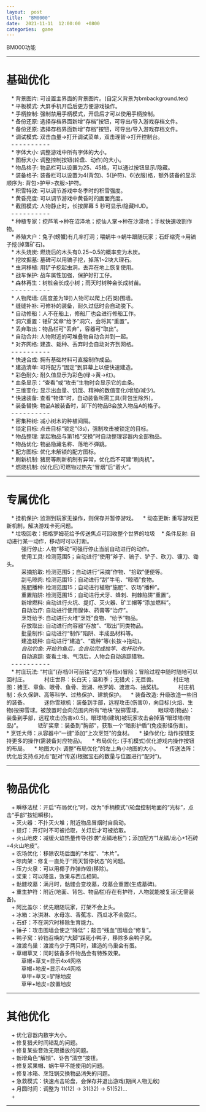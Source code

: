 ```yaml
---  
layout:  post  
title:  "BM0000"  
date:  2021-11-11  12:00:00  +0800  
categories:  game  
---  
```


BM000功能

- - - - - - - - - -  
# 基础优化  
ㅤ* 背景图片: 可设置主界面的背景图片。(自定义背景为bmbackground.tex)  
ㅤ* 平板模式: 大屏手机开启后更方便游戏操作。  
ㅤ* 手柄控制: 强制禁用手柄模式，开启后才可以使用手柄控制。  
ㅤ* 备份还原: 选择存档界面新增“存档”按钮，可导出/导入游戏存档文件。  
ㅤ* 备份还原: 选择存档界面新增“存档”按钮，可导出/导入游戏存档文件。  
ㅤ* 调试模式: 双击血量->打开调试菜单，双击理智->打开控制台。  
ㅤ- - - - - - - - - -  
ㅤ* 字体大小: 调整游戏中所有字体的大小。  
ㅤ* 图标大小: 调整控制按钮(轮盘、动作)的大小。  
ㅤ* 物品格子: 物品栏可以设置为25、45格，可以通过按钮显示/隐藏。  
ㅤ* 装备格子: 装备栏可以设置为4(背包)、5(护符)、6(衣服)格，额外装备的显示顺序为: 背包>护甲>衣服>护符。  
ㅤ* 积雪特效: 可以调节游戏中冬季时的积雪强度。  
ㅤ* 黄昏亮度: 可以调节游戏中黄昏时的画面亮度。  
ㅤ* 截图模式: 人物静止时，长按屏幕 5 秒可显示/隐藏HUD。  
ㅤ- - - - - - - - - -  
ㅤ* 种植专家：挖芦苇->种在沼泽地；挖仙人掌->种在沙漠地；手杖快速收割作物。  
ㅤ* 养殖大户：兔子(螃蟹)有几率打洞；喂蜗牛->蜗牛跟随玩家；石虾缩壳->用镐子挖(掉落矿石)。  
ㅤ* 木头烧炭: 燃烧后的木头有0.25~0.5的概率变为木炭。  
ㅤ* 挖坟掘墓: 墓碑可以用镐子挖，掉落1~2块大理石。  
ㅤ* 虫洞移植: 用铲子挖起虫洞，丢弃在地上恢复使用。  
ㅤ* 战车保护: 战车属性加强，保护好打工仔。  
ㅤ* 森林再生：树桩会长成小树；雨天时树种会长成树苗。  
ㅤ- - - - - - - - - -  
ㅤ* 人物爬墙: (高度差为1时)人物可以爬上(石类)围墙。  
ㅤ* 缝缝补补: 可修补的装备，耐久过低时会自动脱下。  
ㅤ* 自动修船：人不在船上，修船厂也会进行修船工作。  
ㅤ* 洞穴重置：铥矿奖章“给予”洞穴，会将其“重置”。  
ㅤ* 丢弃取出：物品栏可“丢弃”，容器可“取出”。  
ㅤ* 自动合并: 人物附近的可堆叠物自动合并到一起。  
ㅤ* 对齐网格: 建造、栽种、丢弃时会自动对齐到网格。  
ㅤ- - - - - - - - - -  
ㅤ* 快速合成: 拥有基础材料可直接制作成品。  
ㅤ* 建造清单: 可将配方“固定”到屏幕上以便快速建造。  
ㅤ* 彩色耐久: 耐久值显示为彩色(绿->黄->红)。  
ㅤ* 血条显示：“查看”或“攻击”生物时会显示它的血条。  
ㅤ* 三维变化: 显示出血量、饥饿、精神的数值变化(增加/减少)。  
ㅤ* 快速装备: 查看“物体”时，自动装备所需工具(背包里除外)。  
ㅤ* 装备替换: 物品A被装备时，卸下的物品B会放入物品A的格子。  
ㅤ- - - - - - - - - -  
ㅤ* 密集种树: 减小树木的种植间隔。  
ㅤ* 锁定目标: 点击目标“锁定”(3s)，强制攻击被锁定的目标。  
ㅤ* 物品整理: 拿起物品与第1格“交换”时自动整理容器内全部物品。  
ㅤ* 物品优化: 物品隐藏名称、落地不弹跳。  
ㅤ* 配方图标: 优化未解锁的配方图标。  
ㅤ* 刷新机制: 猪房等刷新机制有异常，优化后不可建“刷肉机”。  
ㅤ* 燃烧机制: (优化后)可燃物过热先“冒烟”后“着火”。  
- - - - - - - - - -  
# 专属优化  
ㅤ* 挂机保护: 监测到玩家无操作，则保存并暂停游戏。
ㅤ* 动态更新: 重写游戏更新机制，解决游戏卡死问题。  
ㅤ* 垃圾回收：把格罗姆花给予传送焦点可回收整个世界的垃圾
ㅤ* 条件反射: 自动进行某一动作，移动时可以打断。  
ㅤㅤㅤ强行停止: 人物“移动”可强行停止当前自动进行的动作。  
ㅤㅤㅤ使用工具: 检测范围5；自动进行“使用”斧子、镐子、铲子、砍刀、镰刀、锄头。  
ㅤㅤㅤ采摘拾取: 检测范围5；自动进行“采摘”作物、“拾取”便便等。  
ㅤㅤㅤ刮毛晾肉: 检测范围15；自动进行“刮”牛毛、“晾晒”食物。  
ㅤㅤㅤ施肥播种: 检测范围15；自动进行植物“施肥”、农场“播种”。  
ㅤㅤㅤ重置陷阱: 检测范围15；自动进行犬牙、蜂刺、荆棘陷阱“重置”。  
ㅤㅤㅤ新增燃料: 自动进行火坑、提灯、灭火器、矿工帽等“添加燃料”。  
ㅤㅤㅤ自动治疗: 自动进行使用腺体、药膏等“治疗”。  
ㅤㅤㅤ烹饪给予: 自动进行火堆“烹饪”食物、“给予”物品。  
ㅤㅤㅤ存放取出: 自动进行向容器“存放”、“取出”同类物品。  
ㅤㅤㅤ批量制作: 自动进行“制作”陷阱、半成品材料等。  
ㅤㅤㅤ建造栽种: 自动进行“建造”、“栽种”等(长按->拖动)。  
ㅤㅤㅤ*自动钓鱼: 开始钓鱼后，会自动完成抛竿、收杆动作。  
ㅤㅤㅤ*自动追踪: 查看土堆、气泡后，人物会自动追踪猎物。  
ㅤ- - - - - - - - - -  
ㅤ* 村庄玩法: “村庄”(存档0)可前往“远方”(存档x)冒险；冒险过程中随时随地可以回村庄。
ㅤㅤㅤ村庄世界：长白天；温和季；无猎犬；无巨兽。
ㅤㅤㅤ村庄地图：猪王、章鱼、眼骨、鱼骨、泄湖、格罗姆、渡渡鸟、抽奖机。
ㅤㅤㅤ村庄机制：永久保鲜、高等科学、过热保护、建筑保护。
ㅤ* 装备改造: 升级改造一些旧的装备。
ㅤㅤㅤ迷你雪球机：装备到手部，远程攻击(伤害0)，向目标(火焰、生物)投掷雪球。被放置时会向范围内所有“地块”投掷雪球。
ㅤㅤㅤ眼球塔(物品)：装备到手部，远程攻击(伤害x0.5)。眼球塔(建筑)被玩家攻击会掉落“眼球塔(物品)”。
ㅤㅤㅤ铥矿奖章：装备到"胸部"，获取一个“暗影护盾”(免疫影怪伤害)。
ㅤ* 烹饪大师：从容器中“一键”添加“上次烹饪”的食材。
ㅤ* 操作优化: 动作按钮支持更多的操作(需装备对应物品)。
ㅤ* 布局优化: (手机模式)优化游戏内操作按钮的布局。
ㅤ* 地图大小: 调整“布局优化”的左上角小地图的大小。
ㅤ* 传送法阵：优化后支持点对点“配对”传送(根据宝石的数量与位置进行“配对”)。  
- - - - - - - - - -  
# 物品优化
ㅤ+ 瞬移法杖：开启“布局优化”时，改为“手柄模式”(轮盘控制地面的“光标”，点击“手部”按钮瞬移)。  
ㅤ+ 灭火器：不扑灭火堆；附近物品冒烟时自启动。  
ㅤ+ 提灯：开灯时不可被拾取，关灯后才可被拾取。  
ㅤ+ 火山地皮：减缓火焰热量传导(抄袭“龙鳞地板”)；添加配方“1龙鳞/龙心+1石砖=4火山地皮”。  
ㅤ+ 农场优化：移除农场后面的“木棍”、“木片”。  
ㅤ+ 晾肉架：修复一直处于“雨天暂停状态”的问题。  
ㅤ+ 压力火泉：可以用椰子炸弹炸毁(移除)。  
ㅤ+ 浆果：可以降温，效果与西瓜相同。  
ㅤ+ 骷髅坟墓：满月时，骷髅会变坟墓，坟墓会重置(生成墓碑)。  
ㅤ+ 重生护符：附近(地面、背包、物品栏)存在有护符，人物就能被复活(无需装备)。  
ㅤ+ 阿比盖尔：优先跟随玩家，打架不会上头。  
ㅤ+ 冰箱：冰淇淋、水母冻、香蕉冻、西瓜冰不会腐烂。  
ㅤ+ 石虾：不在洞穴时移除生育能力。  
ㅤ+ 锤子：攻击围墙会使之“降低”；敲击“残血”围墙会“修复”。  
ㅤ+ 鸭子窝：铃铛召唤的“大脚”踩死小鸭子，移除多余鸭子窝。  
ㅤ+ 渡渡鸟巢：渡渡鸟少于两只时，建造的鸟巢会有蛋。  
ㅤ+ 草帽草叉：同时装备多件物品会有特殊效果。  
ㅤㅤㅤ草帽+草叉=显示4x4网格  
ㅤㅤㅤ草帽+地皮=显示4x4网格  
ㅤㅤㅤ草甲+草叉=铲除地皮  
ㅤㅤㅤ草甲+地皮=放置地皮  
- - - - - - - - - -  
# 其他优化 
ㅤ+ 优化容器内数字大小。  
ㅤ+ 修复猎犬时间错乱的问题。  
ㅤ+ 修复某些音效无限播放的问题。  
ㅤ+ 新增角色“解锁”、讣告“清空”按钮。  
ㅤ+ 修复浆果帽、蜗牛甲不能使用的问题。  
ㅤ+ 修复冰箱、烹饪锅交换物品消失的问题。  
ㅤ+ 急救模式：快速点击轮盘，会保存并退出游戏(期间人物无敌)  
ㅤ+ 月圆时间：调整为 11(12) -> 31(32) -> 51(52)...  
ㅤ+ 
- - - - - - - - - -  










